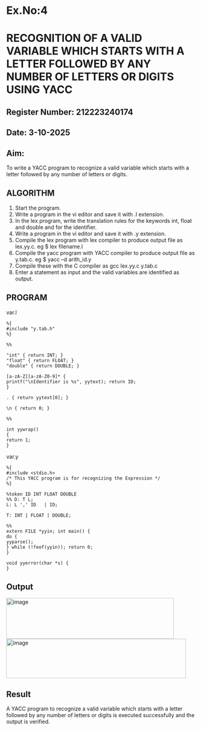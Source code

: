 # Ex.No:4
# RECOGNITION OF A VALID VARIABLE WHICH STARTS WITH A LETTER FOLLOWED BY ANY NUMBER OF LETTERS OR DIGITS USING YACC
## Register Number: 212223240174
## Date: 3-10-2025
## Aim:
To write a YACC program to recognize a valid variable which starts with a letter followed by any number of letters or digits.
## ALGORITHM
1.	Start the program.
2.	Write a program in the vi editor and save it with .l extension.
3.	In the lex program, write the translation rules for the keywords int, float and double and for the identifier.
4.	Write a program in the vi editor and save it with .y extension.
5.	Compile the lex program with lex compiler to produce output file as lex.yy.c. eg $ lex filename.l
6.	Compile the yacc program with YACC compiler to produce output file as y.tab.c. eg $ yacc –d arith_id.y
7.	Compile these with the C compiler as gcc lex.yy.c y.tab.c
8.	Enter a statement as input and the valid variables are identified as output.
## PROGRAM

var.l
```
%{
#include "y.tab.h"
%}

%%

"int" { return INT; } 
"float" { return FLOAT; }
"double" { return DOUBLE; }

[a-zA-Z][a-zA-Z0-9]* {
printf("\nIdentifier is %s", yytext); return ID;
}

. { return yytext[0]; }

\n { return 0; }

%%

int yywrap() 
{ 
return 1;
}

```

var.y

```
%{
#include <stdio.h>
/* This YACC program is for recognizing the Expression */
%}

%token ID INT FLOAT DOUBLE
%% D: T L;
L: L ',' ID   | ID;

T: INT | FLOAT | DOUBLE;

%%
extern FILE *yyin; int main() {
do {
yyparse();
} while (!feof(yyin)); return 0;
}

void yyerror(char *s) { 
}
```

## Output
<img width="444" height="108" alt="image" src="https://github.com/user-attachments/assets/14d06c3f-ba45-41ce-9086-e6bd7158bb2e" />

<img width="476" height="104" alt="image" src="https://github.com/user-attachments/assets/dd4e052b-833a-40ea-b5f6-215cdf68387a" />


## Result
A YACC program to recognize a valid variable which starts with a letter followed by any number of letters or digits is executed successfully and the output is verified.

